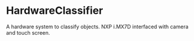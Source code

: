 # HardwareClassifier
A hardware system to classify objects. NXP i.MX7D interfaced with camera and touch screen.

